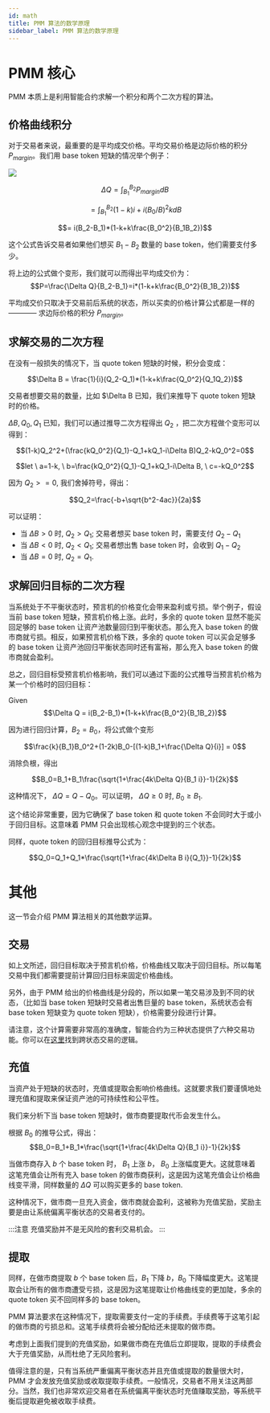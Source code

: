```yaml
---
id: math
title: PMM 算法的数学原理
sidebar_label: PMM 算法的数学原理
---
```


# PMM 核心

PMM 本质上是利用智能合约求解一个积分和两个二次方程的算法。

## 价格曲线积分

对于交易者来说，最重要的是平均成交价格。平均交易价格是边际价格的积分 $P_{margin}$。我们用 base token 短缺的情况举个例子：

![](https://dodoex.github.io/docs/img/dodo_integrate.jpeg)

$$\Delta Q =\int^{B_2}_{B_1}P_{margin}dB$$

$$= \int^{B_2}_{B_1}(1-k)i+i(B_0/B)^2kdB$$

$$= i(B_2-B_1)*(1-k+k\frac{B_0^2}{B_1B_2})$$

这个公式告诉交易者如果他们想买 $B_1-B_2$ 数量的 base token，他们需要支付多少。

将上边的公式做个变形，我们就可以而得出平均成交价为：
$$P=\frac{\Delta Q}{B_2-B_1}=i*(1-k+k\frac{B_0^2}{B_1B_2})$$

平均成交价只取决于交易前后系统的状态，所以买卖的价格计算公式都是一样的 ———— 求边际价格的积分 $P_{margin}$。

## 求解交易的二次方程

在没有一般损失的情况下，当 quote token 短缺的时候，积分会变成：

$$\Delta B = \frac{1}{i}(Q_2-Q_1)*(1-k+k\frac{Q_0^2}{Q_1Q_2})$$

交易者想要交易的数量，比如 $\Delta B 已知，我们来推导下 quote token 短缺时的价格。

$\Delta B, Q_0, Q_1$ 已知，我们可以通过推导二次方程得出 $Q_2$ ，把二次方程做个变形可以得到：

$$(1-k)Q_2^2+(\frac{kQ_0^2}{Q_1}-Q_1+kQ_1-i\Delta B)Q_2-kQ_0^2=0$$

$$let \ a=1-k, \ b=\frac{kQ_0^2}{Q_1}-Q_1+kQ_1-i\Delta B, \ c=-kQ_0^2$$

因为 $Q_2>=0$, 我们舍掉符号，得出：

$$Q_2=\frac{-b+\sqrt{b^2-4ac}}{2a}$$

可以证明：

- 当 $\Delta B>0$ 时, $Q_2>Q_1$; 交易者想买 base token 时，需要支付 $Q_2-Q_1$
- 当 $\Delta B<0$ 时, $Q_2<Q_1$; 交易者想出售 base token 时，会收到 $Q_1-Q_2$
- 当 $\Delta B=0$ 时, $Q_2=Q_1$.

## 求解回归目标的二次方程

当系统处于不平衡状态时，预言机的价格变化会带来盈利或亏损。举个例子，假设当前 base token 短缺，预言机价格上涨。此时，多余的 quote token 显然不能买回足够的 base token 让资产池数量回归到平衡状态。那么充入 base token 的做市商就亏损。相反，如果预言机价格下跌，多余的 quote token 可以买会足够多的 base token 让资产池回归平衡状态同时还有富裕，那么充入 base token 的做市商就会盈利。

总之，回归目标受预言机价格影响，我们可以通过下面的公式推导当预言机价格为某一个价格时的回归目标：

Given $$\Delta Q = i(B_2-B_1)*(1-k+k\frac{B_0^2}{B_1B_2})$$

因为进行回归计算，$B_2=B_0$，将公式做个变形

$$\frac{k}{B_1}B_0^2+(1-2k)B_0-[(1-k)B_1+\frac{\Delta Q}{i}] = 0$$

消除负根，得出

$$B_0=B_1+B_1\frac{\sqrt{1+\frac{4k\Delta Q}{B_1 i}}-1}{2k}$$

这种情况下， $\Delta Q=Q-Q_0$。可以证明， $\Delta Q \ge 0$ 时, $B_0\ge B_1$. 

这个结论非常重要，因为它确保了 base token 和 quote token 不会同时大于或小于回归目标。这意味着 PMM 只会出现核心观念中提到的三个状态。

同样，quote token 的回归目标推导公式为：

$$Q_0=Q_1+Q_1*\frac{\sqrt{1+\frac{4k\Delta B i}{Q_1}}-1}{2k}$$

# 其他 

这一节会介绍 PMM 算法相关的其他数学运算。

## 交易

如上文所述，回归目标取决于预言机价格，价格曲线又取决于回归目标。所以每笔交易中我们都需要提前计算回归目标来固定价格曲线。

另外，由于 PMM 给出的价格曲线是分段的，所以如果一笔交易涉及到不同的状态，（比如当 base token 短缺时交易者出售巨量的 base token，系统状态会有 base token 短缺变为 quote token 短缺），价格需要分段进行计算。

请注意，这个计算需要非常高的准确度，智能合约为三种状态提供了六种交易功能。你可以在[这里](https://github.com/DODOEX/dodo-smart-contract/blob/master/contracts/impl/Trader.sol)找到跨状态交易的逻辑。

## 充值

当资产处于短缺的状态时，充值或提取会影响价格曲线。这就要求我们要谨慎地处理充值和提取来保证资产池的可持续性和公平性。

我们来分析下当 base token 短缺时，做市商要提取代币会发生什么。

根据 $B_0$ 的推导公式，得出：
$$B_0=B_1+B_1*\frac{\sqrt{1+\frac{4k\Delta Q}{B_1 i}}-1}{2k}$$

当做市商存入 $b$ 个 base token 时， $B_1$ 上涨 $b$， $B_0$ 上涨幅度更大。这就意味着这笔充值会让所有充入 base token 的做市商获利，这是因为这笔充值会让价格曲线变平滑，同样数量的 $\Delta Q$ 可以购买更多的 base token.

这种情况下，做市商一旦充入资金，做市商就会盈利，这被称为充值奖励，奖励主要是由让系统偏离平衡状态的交易者支付的。

:::注意
充值奖励并不是无风险的套利交易机会。
:::

## 提取

同样，在做市商提取 $b$ 个 base token 后，$B_1$ 下降 $b$，$B_0$ 下降幅度更大。这笔提取会让所有的做市商遭受亏损，这是因为这笔提取让价格曲线变的更加陡，多余的quote token 买不回同样多的 base token。

PMM 算法要求在这种情况下，提取需要支付一定的手续费。手续费等于这笔引起的做市商的亏损总和。这笔手续费将会被分配给还未提取的做市商。

考虑到上面我们提到的充值奖励，如果做市商在充值后立即提取，提取的手续费会大于充值奖励，从而杜绝了无风险套利。

值得注意的是，只有当系统严重偏离平衡状态并且充值或提取的数量很大时，PMM 才会发放充值奖励或收取提取手续费。一般情况，交易者不用关注这两部分。当然，我们也非常欢迎交易者在系统偏离平衡状态时充值赚取奖励，等系统平衡后提取避免被收取手续费。
